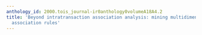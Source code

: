 ```yaml
---
anthology_id: 2000.tois_journal-ir0anthology0volumeA18A4.2
title: 'Beyond intratransaction association analysis: mining multidimensional intertransaction
  association rules'
---
```

